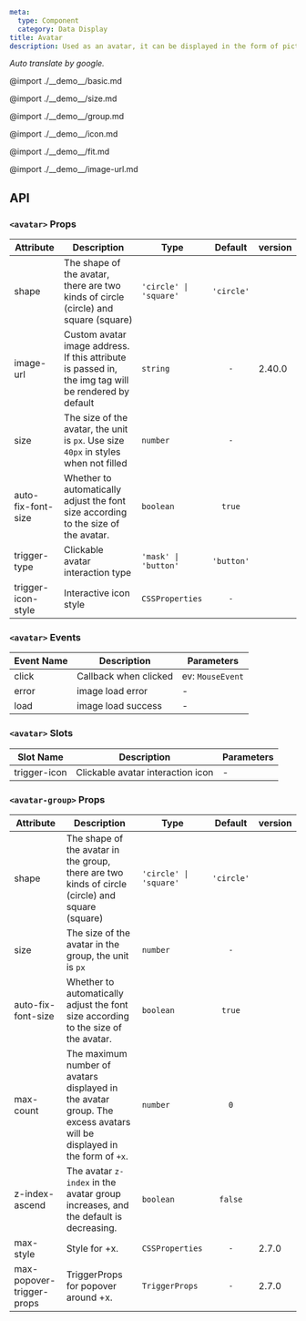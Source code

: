 
```yaml
meta:
  type: Component
  category: Data Display
title: Avatar
description: Used as an avatar, it can be displayed in the form of pictures, icons or characters.
```

*Auto translate by google.*

@import ./\_\_demo\_\_/basic.md

@import ./\_\_demo\_\_/size.md

@import ./\_\_demo\_\_/group.md

@import ./\_\_demo\_\_/icon.md

@import ./\_\_demo\_\_/fit.md

@import ./\_\_demo\_\_/image-url.md

## API


### `<avatar>` Props

|Attribute|Description|Type|Default|version|
|---|---|---|:---:|:---|
|shape|The shape of the avatar, there are two kinds of circle (circle) and square (square)|`'circle' \| 'square'`|`'circle'`||
|image-url|Custom avatar image address. If this attribute is passed in, the img tag will be rendered by default|`string`|`-`|2.40.0|
|size|The size of the avatar, the unit is `px`. Use size `40px` in styles when not filled|`number`|`-`||
|auto-fix-font-size|Whether to automatically adjust the font size according to the size of the avatar.|`boolean`|`true`||
|trigger-type|Clickable avatar interaction type|`'mask' \| 'button'`|`'button'`||
|trigger-icon-style|Interactive icon style|`CSSProperties`|`-`||
### `<avatar>` Events

|Event Name|Description|Parameters|
|---|---|---|
|click|Callback when clicked|ev: `MouseEvent`|
|error|image load error|-|
|load|image load success|-|
### `<avatar>` Slots

|Slot Name|Description|Parameters|
|---|---|---|
|trigger-icon|Clickable avatar interaction icon|-|




### `<avatar-group>` Props

|Attribute|Description|Type|Default|version|
|---|---|---|:---:|:---|
|shape|The shape of the avatar in the group, there are two kinds of circle (circle) and square (square)|`'circle' \| 'square'`|`'circle'`||
|size|The size of the avatar in the group, the unit is `px`|`number`|`-`||
|auto-fix-font-size|Whether to automatically adjust the font size according to the size of the avatar.|`boolean`|`true`||
|max-count|The maximum number of avatars displayed in the avatar group. The excess avatars will be displayed in the form of `+x`.|`number`|`0`||
|z-index-ascend|The avatar `z-index` in the avatar group increases, and the default is decreasing.|`boolean`|`false`||
|max-style|Style for +x.|`CSSProperties`|`-`|2.7.0|
|max-popover-trigger-props|TriggerProps for popover around +x.|`TriggerProps`|`-`|2.7.0|


